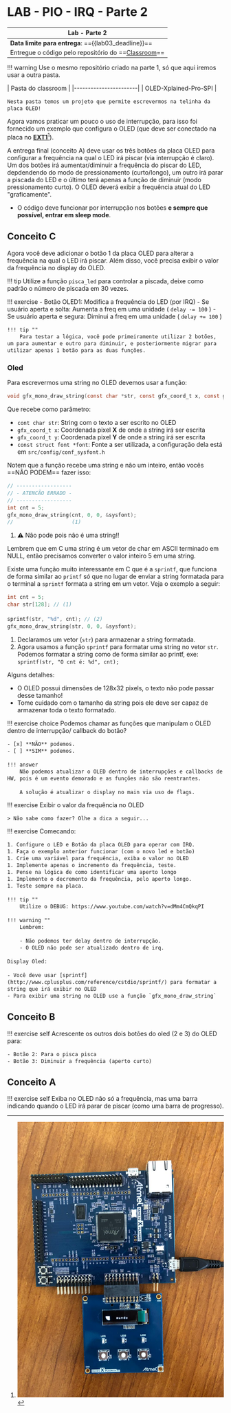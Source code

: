 # LAB - PIO - IRQ - Parte 2

| Lab - Parte 2                                                                      |
|------------------------------------------------------------------------------------|
| **Data limite para entrega**: =={{lab03_deadline}}==                               |
| Entregue o código pelo repositório do ==[Classroom]({{lab03_parte_2_classroom}})== |


!!! warning
    Use o mesmo repositório criado na parte 1, só que aqui iremos usar a outra pasta.
    
|   Pasta do classroom    |
    |-----------------------|
    | OLED-Xplained-Pro-SPI |

    Nesta pasta temos um projeto que permite escrevermos na telinha da placa OLED!

Agora vamos praticar um pouco o uso de interrupção, para isso foi fornecido um exemplo que configura o OLED (que deve ser conectado na placa no [**EXT1**]()[^1]). 

[^1]: ![](https://github.com/Insper/SAME70-examples/raw/master/Screens/OLED-Xplained-Pro-SPI/final.jpeg)

A entrega final (conceito A) deve usar os três botões da placa OLED para configurar a frequência na qual o LED irá piscar (via interrupção é claro). Um dos botões irá aumentar/diminuir a frequência do piscar do LED, depdendendo do modo de pressionamento (curto/longo), um outro irá parar a piscada do LED e o último terá apenas a função de diminuir (modo pressionamento curto). O OLED deverá exibir a frequência atual do LED "graficamente". 

- O código deve funcionar por interrupção nos botões **e sempre que possível, entrar em sleep mode**.

## Conceito C

Agora você deve adicionar o botão 1 da placa OLED para alterar a frequência na qual o LED irá piscar. Além disso, você precisa exibir o valor da frequência no display do OLED.

!!! tip
    Utilize a função `pisca_led` para controlar a piscada, deixe como padrão o número de piscada em 30 vezes.

!!! exercise
    - Botão OLED1: Modifica a frequência do LED (por IRQ)
    - Se usuário aperta e solta: Aumenta a freq em uma unidade ( `delay -= 100` )
    - Se usuário aperta e segura: Diminui a freq em uma unidade ( `delay += 100` )

    !!! tip ""
        Para testar a lógica, você pode primeiramente utilizar 2 botões, um para aumentar e outro para diminuir, e posteriormente migrar para utilizar apenas 1 botão para as duas funções.
 
### Oled
 
Para escrevermos uma string no OLED devemos usar a função:

```c
void gfx_mono_draw_string(const char *str, const gfx_coord_t x, const gfx_coord_t y, const struct font *font);
```

Que recebe como parâmetro:

- `cont char str`: String com o texto a ser escrito no OLED
- `gfx_coord_t x`: Coordenada pixel **X** de onde a string irá ser escrita
- `gfx_coord_t y`: Coordenada pixel **Y** de onde a string irá ser escrita
- `const struct font *font`: Fonte a ser utilizada, a configuração dela está em `src/config/conf_sysfont.h`

Notem que a função recebe uma string e não um inteiro, então vocês ==NÃO PODEM== fazer isso:

```c
// ------------------
// - ATENCÃO ERRADO -
// ------------------
int cnt = 5;
gfx_mono_draw_string(cnt, 0, 0, &sysfont);
//                   (1)
```

1. :warning: Não pode pois não é uma string!!

Lembrem que em C uma string é um vetor de char em ASCII terminado em NULL, então precisamos converter o valor inteiro 5 em uma string.

Existe uma função muito interessante em C que é a `sprintf`, que funciona de forma similar ao `printf` só que no lugar de enviar a string formatada para o terminal a `sprintf` formata a string em um vetor. Veja o exemplo a seguir:

```c
int cnt = 5;
char str[128]; // (1)

sprintf(str, "%d", cnt); // (2)
gfx_mono_draw_string(str, 0, 0, &sysfont);
```

1. Declaramos um vetor (`str`) para armazenar a string formatada. 
2. Agora usamos a função `sprintf` para formatar uma string no vetor `str`. Podemos formatar a string como de forma similar ao printf, exe: `sprintf(str, "O cnt é: %d", cnt);`

Alguns detalhes:

- O OLED possui dimensões de 128x32 pixels, o texto não pode passar desse tamanho!
- Tome cuidado com o tamanho da string pois ele deve ser capaz de armazenar toda o texto formatado.

    
!!! exercise choice 
    Podemos chamar as funções que manipulam o OLED dentro de interrupção/ callback do botão?
    
    - [x] **NÃO** podemos.
    - [ ] **SIM** podemos.
    
    !!! answer
        Não podemos atualizar o OLED dentro de interrupções e callbacks de HW, pois é um evento demorado e as funções não são reentrantes.
        
        A solução é atualizar o display no main via uso de flags.

!!! exercise
    Exibir o valor da frequência no OLED
    
    > Não sabe como fazer? Olhe a dica a seguir...


!!! exercise 
    Comecando:
    
    1. Configure o LED e Botão da placa OLED para operar com IRQ.
    1. Faça o exemplo anterior funcionar (com o novo led e botão)
    1. Crie uma variável para frequência, exiba o valor no OLED
    1. Implemente apenas o incremento da frequência, teste.
    1. Pense na lógica de como identificar uma aperto longo
    1. Implemente o decremento da frequência, pelo aperto longo.
    1. Teste sempre na placa.
    
    !!! tip ""
        Utilize o DEBUG: https://www.youtube.com/watch?v=dMm4CmQkqPI
    
    !!! warning ""
        Lembrem:
        
        - Não podemos ter delay dentro de interrupção.
        - O OLED não pode ser atualizado dentro de irq.

    Display Oled: 
    
    - Você deve usar [sprintf](http://www.cplusplus.com/reference/cstdio/sprintf/) para formatar a string que irá exibir no OLED
    - Para exibir uma string no OLED use a função `gfx_mono_draw_string`

## Conceito B

!!! exercise self
    Acrescente os outros dois botões do oled (2 e 3) do OLED para:

    - Botão 2: Para o pisca pisca
    - Botão 3: Diminuir a frequência (aperto curto)

## Conceito A

!!! exercise self
    Exiba no OLED não só a frequência, mas uma barra indicando quando o LED irá parar de piscar (como uma barra de progresso).

